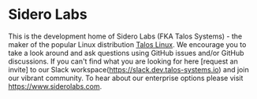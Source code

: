 # Sidero Labs

This is the development home of Sidero Labs (FKA Talos Systems) - the maker of the popular Linux distribution [Talos Linux](https://www.talos.dev).
We encourage you to take a look around and ask questions using GitHub issues and/or GitHub discussions.
If you can't find what you are looking for here [request an invite] to our Slack workspace(https://slack.dev.talos-systems.io) and join our vibrant community.
To hear about our enterprise options please visit https://www.siderolabs.com.

